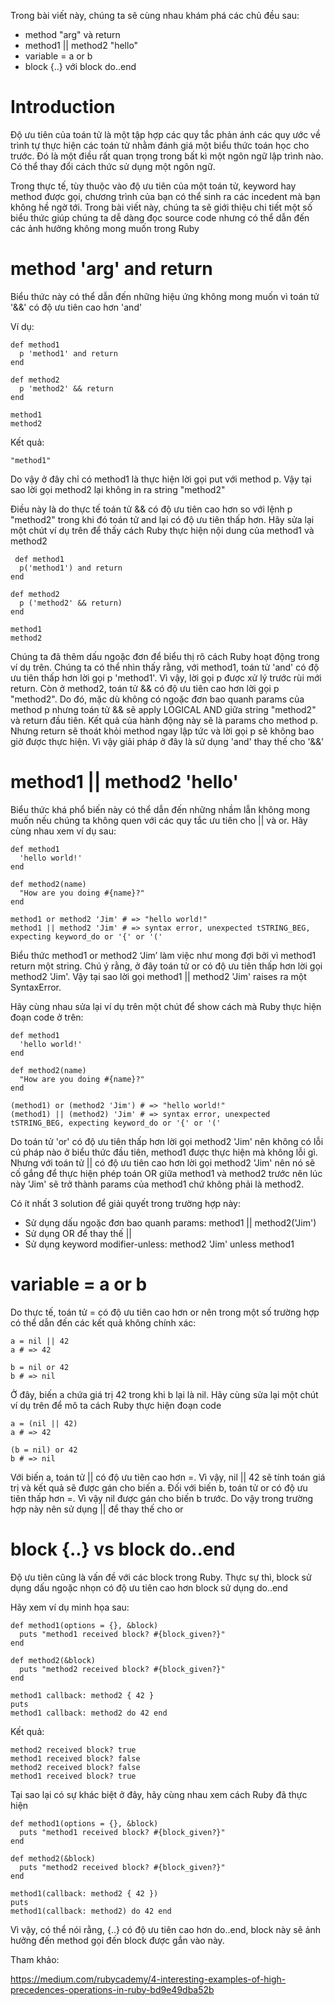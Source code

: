 Trong bài viết này, chúng ta sẽ cùng nhau khám phá các chủ đều sau:

- method "arg" và return
- method1 || method2 "hello"
- variable = a or b
- block {..} với block do..end

# Introduction

Độ ưu tiên của toán tử là một tập hợp các quy tắc phản ánh các quy ước về trình tự thực hiện các toán tử nhằm đánh giá một biểu thức toán học cho trước.
Đó là một điều rất quan trọng trong bất kì một ngôn ngữ lập trình nào. Có thể thay đổi cách thức sử dụng một ngôn ngữ.

Trong thực tế, tùy thuộc vào độ ưu tiên của một toán tử, keyword hay method được gọi, chương trình của bạn có thể sinh ra các incedent mà bạn không hề ngờ tới. Trong bài viết này, chúng ta sẽ giới thiệu chi tiết một số biểu thức giúp chúng ta dễ dàng đọc source code nhưng có thể dẫn đến các ảnh hưởng không mong muốn trong Ruby

# method 'arg' and return

Biểu thức này có thể dẫn đến những hiệu ứng không mong muốn vì toán tử '&&' có độ ưu tiên cao hơn 'and'

Ví dụ:

```
def method1
  p 'method1' and return
end

def method2
  p 'method2' && return
end

method1
method2
```

Kết quả:

```
"method1"
```

Do vậy ở đây chỉ có method1 là thực hiện lời gọi put với method p.
Vậy tại sao lời gọi method2 lại không in ra string "method2"

Điều này là do thực tế toán tử && có độ ưu tiên  cao hơn so với lệnh p "method2" trong khi đó toán tử and lại có độ ưu tiên thấp hơn. Hãy sửa lại một chút ví dụ trên để thấy cách Ruby thực hiện nội dung của method1 và method2

```
 def method1
  p('method1') and return
end

def method2
  p ('method2' && return)
end

method1
method2
```

Chúng ta đã thêm dấu ngoặc đơn để biểu thị rõ cách Ruby hoạt động trong ví dụ trên. Chúng ta có thể nhìn thấy rằng, với method1, toán tử 'and' có độ ưu tiên thấp hơn lời gọi p 'method1'. Vì vậy, lời gọi p được xử lý trước rùi mới return.
Còn ở method2, toán tử && có độ ưu tiên cao hơn lời gọi p "method2". Do đó, mặc dù không có ngoặc đơn bao quanh params của method p nhưng toán tử && sẽ apply LOGICAL AND giữa string "method2" và return đầu tiên. Kết quả của hành động này sẽ là params cho method p. Nhưng return sẽ thoát khỏi method ngay lập tức và lời gọi p sẽ không bao giờ được thực hiện. Vì vậy giải pháp ở đây là sử dụng 'and' thay thế cho '&&'

# method1 || method2 'hello'

Biểu thức khá phổ biến này có thể dẫn đến những nhầm lẫn không mong muốn nếu chúng ta không quen với các quy tắc ưu tiên cho || và or. Hãy cùng nhau xem ví dụ sau:

```
def method1
  'hello world!'
end

def method2(name)
  "How are you doing #{name}?"
end

method1 or method2 'Jim' # => "hello world!"
method1 || method2 'Jim' # => syntax error, unexpected tSTRING_BEG, expecting keyword_do or '{' or '('
```

Biểu thức method1 or method2 ‘Jim’ làm việc như mong đợi bởi vì method1 return một string. Chú ý rằng, ở đây toán tử or có độ ưu tiên thấp hơn lời gọi method2 'Jim'.
Vậy tại sao lời gọi method1 || method2 'Jim' raises ra một SyntaxError.

Hãy cùng nhau sửa lại ví dụ trên một chút để show cách mà Ruby thực hiện đoạn code ở trên:

```
def method1
  'hello world!'
end

def method2(name)
  "How are you doing #{name}?"
end

(method1) or (method2 'Jim') # => "hello world!"
(method1) || (method2) 'Jim' # => syntax error, unexpected tSTRING_BEG, expecting keyword_do or '{' or '('
```

Do toán tử 'or' có độ ưu tiên thấp hơn lời gọi method2 'Jim' nên không có lỗi cú pháp nào ở biểu thức đầu tiên, method1 được thực hiện mà không lỗi gì.
Nhưng với toán tử || có độ ưu tiên cao hơn lời gọi method2 'Jim' nên nó sẽ cố gắng để thực hiện phép toán OR giữa method1 và method2 trước nên lúc này 'Jim' sẽ trở thành params của method1 chứ không phải là method2.

Có ít nhất 3 solution để giải quyết trong trường hợp này:

- Sử dụng dấu ngoặc đơn bao quanh params: method1 || method2('Jim')
- Sử dụng OR để thay thế ||
- Sử dụng keyword modifier-unless: method2 'Jim' unless method1

# variable = a or b

Do thực tế, toán tử = có độ ưu tiên cao hơn or nên trong một số trường hợp có thể dẫn đến các kết quả không chính xác:

```
a = nil || 42
a # => 42

b = nil or 42
b # => nil
```

Ở đây, biến a chứa giá trị 42 trong khi b lại là nil. Hãy cùng sửa lại một chút ví dụ trên để mô ta cách Ruby thực hiện đoạn code

```
a = (nil || 42)
a # => 42

(b = nil) or 42
b # => nil
```

Với biến a, toán tử || có độ ưu tiên cao hơn =. Vì vậy, nil || 42 sẽ tính toán giá trị và kết quả sẽ được gán cho biến a.
Đối với biến b, toán tử or có độ ưu tiên thấp hơn =. Vì vậy nil được gán cho biến b trước. Do vậy trong trường hợp này nên sử dụng || để thay thế cho or

# block {..} vs block do..end

Độ ưu tiên cũng là vấn đề với các block trong Ruby. Thực sự thì, block sử dụng dấu ngoặc nhọn có độ ưu tiên cao hơn block sử dụng do..end

Hãy xem ví dụ minh họa sau:

```
def method1(options = {}, &block)
  puts "method1 received block? #{block_given?}"
end

def method2(&block)
  puts "method2 received block? #{block_given?}"
end

method1 callback: method2 { 42 }
puts
method1 callback: method2 do 42 end
```

Kết quả:

```
method2 received block? true
method1 received block? false
method2 received block? false
method1 received block? true
```

Tại sao lại có sự khác biệt ở đây, hãy cùng nhau xem cách Ruby đã thực hiện

```
def method1(options = {}, &block)
  puts "method1 received block? #{block_given?}"
end

def method2(&block)
  puts "method2 received block? #{block_given?}"
end

method1(callback: method2 { 42 })
puts
method1(callback: method2) do 42 end
```

Vì vậy, có thể nói rằng, {..} có độ ưu tiên cao hơn do..end, block này sẽ ảnh hưởng đến method gọi đến block được gắn vào này.

Tham khảo:


https://medium.com/rubycademy/4-interesting-examples-of-high-precedences-operations-in-ruby-bd9e49dba52b